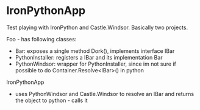 # IronPythonApp
Test playing with IronPython and Castle.Windsor. Basically two projects.

Foo - has following classes:
- Bar: exposes a single method Dork(), implements interface IBar
- PythonInstaller: registers a IBar and its implementation Bar
- PythonWindsor: wrapper for PythonInstaller, since im not sure if possible to do Container.Resolve\<IBar>() in python

IronPythonApp
- uses PythonWindsor and Castle.Windsor to resolve an IBar and returns the object to python - calls it
